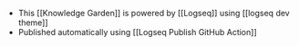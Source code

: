 - This [[Knowledge Garden]] is powered by [[Logseq]] using [[logseq dev theme]]
- Published automatically using  [[Logseq Publish GitHub Action]]